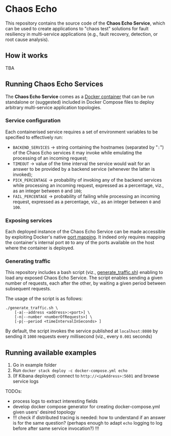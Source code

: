 # Chaos Echo

This repository contains the source code of the **Chaos Echo Service**, which can be used to create applications to "chaos test" solutions for fault resiliency in multi-service applications (e.g., fault recovery, detection, or root cause analysis).

## How it works
TBA

## Running Chaos Echo Services
The **Chaos Echo Service** comes as a [Docker container](https://hub.docker.com/r/diunipisocc/chaosecho) that can be run standalone or (suggested) included in Docker Compose files to deploy arbitrary multi-service application topologies.

### Service configuration
Each containerised service requires a set of environment variables to be specified to effectively run:
* `BACKEND_SERVICES` -> string containing the hostnames (separated by "`:`") of the Chaos Echo services it may invoke while emulating the processing of an incoming request;
* `TIMEOUT` -> value of the time interval the service would wait for an answer to be provided by a backend service (whenever the latter is invoked); 
* `PICK_PERCENTAGE` -> probability of invoking any of the backend services while processing an incoming request, expressed as a percentage, viz., as an integer between `0` and `100`;  
* `FAIL_PERCENTAGE` -> probability of failing while processing an incoming request, expressed as a percentage, viz., as an integer between `0` and `100`.

### Exposing services
Each deployed instance of the Chaos Echo Service can be made accessible by exploiting Docker's native [port mapping](https://docs.docker.com/config/containers/container-networking/). It indeed only requires mapping the container's internal port `80` to any of the ports available on the host where the container is deployed.

### Generating traffic
This repository includes a bash script (viz., [generate_traffic.sh](generate_traffic.sh)) enabling to load any exposed Chaos Echo Service. 
The script enables sending a given number of requests, each after the other, by waiting a given period between subsequent requests. 

The usage of the script is as follows:
```
./generate_traffic.sh \
    [-a|--address <address>:<port>] \
    [-n|--number <numberOfRequests>] \
    [-p|--period <timeIntervalInSeconds> ]
```
By default, the script invokes the service published at `localhost:8080` by sending it `1000` requests every millisecond (viz., every `0.001` seconds)


## Running available examples 

1. Go in example folder
2. Run `docker stack deploy -c docker-compose.yml echo`
3. (If Kibana deployed) connect to `http://<ipAddress>:5601` and browse service logs 

TODOs: 

* process logs to extract interesting fields
* develop docker compose generator for creating docker-compose.yml given users' desired topology
* !!! check if distributed tracing is needed: how to understand if an answer is for the same question? (perhaps enough to adapt `echo` logging to log before after same service invocation?) !!!